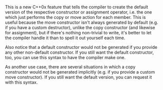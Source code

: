 This is a new C++0x feature that tells the compiler to create the default version of the respective constructor or assignment operator, i.e. the one which just performs the copy or move action for each member. This is useful because the move constructor isn't always generated by default (e.g. if you have a custom destructor), unlike the copy constructor (and likewise for assignment), but if there's nothing non-trivial to write, it's better to let the compiler handle it than to spell it out yourself each time.

Also notice that a default constructor would not be generated if you provide any other non-default constructor. If you still want the default constructor, too, you can use this syntax to have the compiler make one.

As another use case, there are several situations in which a copy constructor would not be generated implicitly (e.g. if you provide a custom move constructor). If you still want the default version, you can request it with this syntax.
